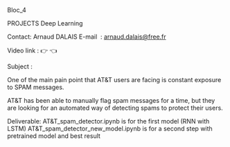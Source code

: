 Bloc_4

PROJECTS Deep Learning

Contact: Arnaud DALAIS E-mail  : arnaud.dalais@free.fr

Video link : 👉 👈

Subject :

One of the main pain point that AT\&T users are facing is constant exposure to SPAM messages.

AT\&T has been able to manually flag spam messages for a time, but they are looking for an automated way of detecting spams to protect their users.

Deliverable:
AT&T_spam_detector.ipynb is for the first model (RNN with LSTM)
AT&T_spam_detector_new_model.ipynb is for a second step with pretrained model and best result